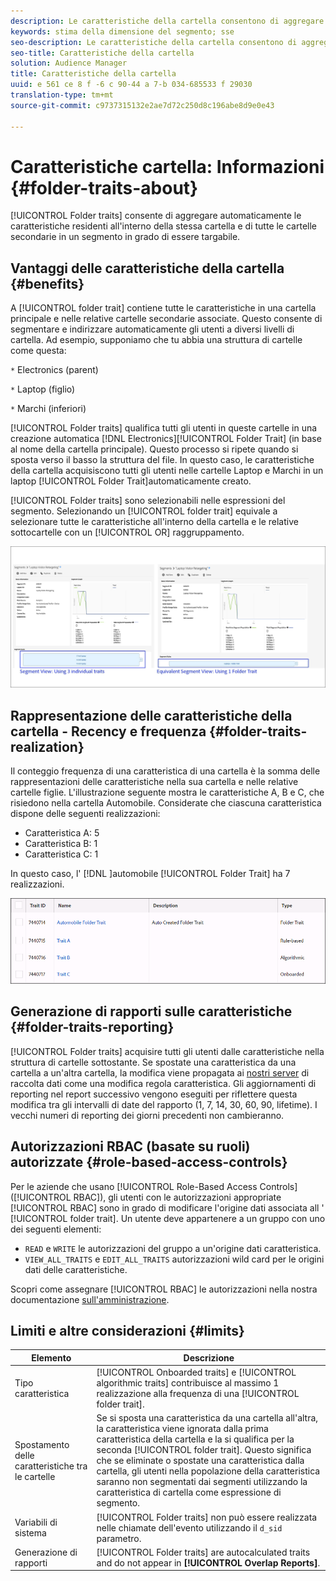 ```yaml
---
description: Le caratteristiche della cartella consentono di aggregare automaticamente le caratteristiche residenti all'interno della stessa cartella e di tutte le cartelle secondarie in un segmento targabile.
keywords: stima della dimensione del segmento; sse
seo-description: Le caratteristiche della cartella consentono di aggregare automaticamente le caratteristiche residenti all'interno della stessa cartella e di tutte le cartelle secondarie in un segmento targabile.
seo-title: Caratteristiche della cartella
solution: Audience Manager
title: Caratteristiche della cartella
uuid: e 561 ce 8 f -6 c 90-44 a 7-b 034-685533 f 29030
translation-type: tm+mt
source-git-commit: c9737315132e2ae7d72c250d8c196abe8d9e0e43

---
```



# Caratteristiche cartella: Informazioni {#folder-traits-about}

[!UICONTROL Folder traits] consente di aggregare automaticamente le caratteristiche residenti all&#39;interno della stessa cartella e di tutte le cartelle secondarie in un segmento in grado di essere targabile.

## Vantaggi delle caratteristiche della cartella {#benefits}

A [!UICONTROL folder trait] contiene tutte le caratteristiche in una cartella principale e nelle relative cartelle secondarie associate. Questo consente di segmentare e indirizzare automaticamente gli utenti a diversi livelli di cartella. Ad esempio, supponiamo che tu abbia una struttura di cartelle come questa:

`*` Electronics (parent)

`*` Laptop (figlio)

`*` Marchi (inferiori)

[!UICONTROL Folder traits] qualifica tutti gli utenti in queste cartelle in una creazione automatica [!DNL Electronics][!UICONTROL Folder Trait] (in base al nome della cartella principale). Questo processo si ripete quando si sposta verso il basso la struttura del file. In questo caso, le caratteristiche della cartella acquisiscono tutti gli utenti nelle cartelle Laptop e Marchi in un laptop [!UICONTROL Folder Trait]automaticamente creato.

[!UICONTROL Folder traits] sono selezionabili nelle espressioni del segmento. Selezionando un [!UICONTROL folder trait] equivale a selezionare tutte le caratteristiche all&#39;interno della cartella e le relative sottocartelle con un [!UICONTROL OR] raggruppamento.

![](assets/folder-traits-compare-border.jpg)

## Rappresentazione delle caratteristiche della cartella - Recency e frequenza {#folder-traits-realization}

Il conteggio frequenza di una caratteristica di una cartella è la somma delle rappresentazioni delle caratteristiche nella sua cartella e nelle relative cartelle figlie. L&#39;illustrazione seguente mostra le caratteristiche A, B e C, che risiedono nella cartella Automobile. Considerate che ciascuna caratteristica dispone delle seguenti realizzazioni:

* Caratteristica A: 5
* Caratteristica B: 1
* Caratteristica C: 1

In questo caso, l&#39; [!DNL ]automobile [!UICONTROL Folder Trait] ha 7 realizzazioni.

![](assets/folder_traits_rollup_border.png)

## Generazione di rapporti sulle caratteristiche {#folder-traits-reporting}

[!UICONTROL Folder traits] acquisire tutti gli utenti dalle caratteristiche nella struttura di cartelle sottostante. Se spostate una caratteristica da una cartella a un&#39;altra cartella, la modifica viene propagata ai [nostri server](../../reference/system-components/components-data-collection.md) di raccolta dati come una modifica regola caratteristica. Gli aggiornamenti di reporting nel report successivo vengono eseguiti per riflettere questa modifica tra gli intervalli di date del rapporto (1, 7, 14, 30, 60, 90, lifetime). I vecchi numeri di reporting dei giorni precedenti non cambieranno.

## Autorizzazioni RBAC (basate su ruoli) autorizzate {#role-based-access-controls}

Per le aziende che usano [!UICONTROL Role-Based Access Controls] ([!UICONTROL RBAC]), gli utenti con le autorizzazioni appropriate [!UICONTROL RBAC] sono in grado di modificare l&#39;origine dati associata all &#39; [!UICONTROL folder trait]. Un utente deve appartenere a un gruppo con uno dei seguenti elementi:

* `READ` e `WRITE` le autorizzazioni del gruppo a un&#39;origine dati caratteristica.
* `VIEW_ALL_TRAITS` e `EDIT_ALL_TRAITS` autorizzazioni wild card per le origini dati delle caratteristiche.

Scopri come assegnare [!UICONTROL RBAC] le autorizzazioni nella nostra documentazione [sull&#39;amministrazione](../../features/administration/administration-overview.md#create-group).

## Limiti e altre considerazioni {#limits}

| Elemento | Descrizione |
|---|---|
| Tipo caratteristica | [!UICONTROL Onboarded traits] e [!UICONTROL algorithmic traits] contribuisce al massimo 1 realizzazione alla frequenza di una [!UICONTROL folder trait]. |
| Spostamento delle caratteristiche tra le cartelle | Se si sposta una caratteristica da una cartella all&#39;altra, la caratteristica viene ignorata dalla prima caratteristica della cartella e la si qualifica per la seconda [!UICONTROL folder trait]. Questo significa che se eliminate o spostate una caratteristica dalla cartella, gli utenti nella popolazione della caratteristica saranno non segmentati dai segmenti utilizzando la caratteristica di cartella come espressione di segmento. |
| Variabili di sistema | [!UICONTROL Folder traits] non può essere realizzata nelle chiamate dell&#39;evento utilizzando il `d_sid` parametro. |
| Generazione di rapporti   | [!UICONTROL Folder traits] are autocalculated traits and do not appear in **[!UICONTROL Overlap Reports]**. |